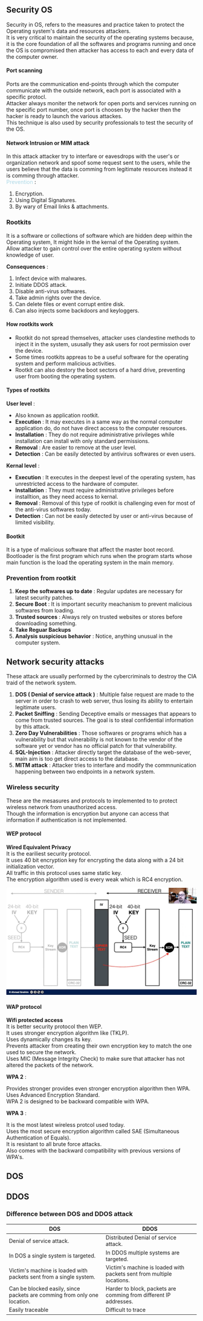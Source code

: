 ## Security OS

Security in OS, refers to the measures and practice taken to protect the Operating system's data and resources attackers.<br>
It is very critical to maintain the security of the operating systems because, it is the core foundation of all the softwares and programs running and once the OS is compromised then attacker has access to each and every data of the computer owner.<br>

#### Port scanning

Ports are the communication end-points through which the computer communicate with the outside network, each port is associated with a specific protocl. <br>
Attacker always moniter the network for open ports and services running on the specific port number, once port is choosen by the hacker then the hacker is ready to launch the various attackes.<br>
This technique is also used by security professionals to test the security of the OS.<br>

#### Network Intrusion or MIM attack

In this attack attacker try to interfare or eavesdrops with the user's or organization network and spoof some request sent to the users, while the users believe that the data is comming from legitimate resources instead it is comming through attacker.<br>
<span style='color:lightblue;'>Prevention</span> :

1. Encryption.
2. Using Digital Signatures.
3. By wary of Email links & attachments.

### Rootkits

It is a software or collections of software which are hidden deep within the Operating system, It might hide in the kernal of the Operating system.<br>
Allow attacker to gain control over the entire operating system without knowledge of user.<br>

**Consequences** :

1. Infect device with malwares.
2. Initiate DDOS attack.
3. Disable anti-virus softwares.
4. Take admin rights over the device.
5. Can delete files or event corrupt entire disk.
6. Can also injects some backdoors and keyloggers.

#### How rootkits work

- Rootkit do not spread themselves, attacker uses clandestine methods to inject it in the system, ususally they ask users for root permission over the device.
- Some times rootkits appreas to be a useful software for the operating system and perform malicious activities.
- Rootkit can also destory the boot sectors of a hard drive, preventing user from booting the operating system.

#### Types of rootkits

**User level** :

- Also known as application rootkit.
- **Execution** : It may executes in a same way as the normal computer application do, do not have direct access to the computer resources.
- **Installation** : They do not require administrative privileges while installation can install with only standard permissions.
- **Removal** : Are easier to remove at the user level.
- **Detection** : Can be easily detected by antivirus softwares or even users.

**Kernal level** :

- **Execution** : It executes in the deepest level of the operating system, has unrestricted access to the hardware of computer.
- **Installation** : They must require administrative privileges before installtion, as they need access to kernal.
- **Removal** : Removal of this type of rootkit is challenging even for most of the anti-virus softwares today.
- **Detection** : Can not be easily detected by user or anti-virus because of limited visibility.

#### Bootkit

It is a type of malicious software that affect the master boot record.<br>
Bootloader is the first program which runs when the program starts whose main function is the load the operating system in the main memory.<br>

### Prevention from rootkit

1. **Keep the softwares up to date** : Regular updates are necessary for latest security patches.
2. **Secure Boot** : It is important security meachanism to prevent malicious softwares from loading.
3. **Trusted sources** : Always rely on trusted websites or stores before downloading something.
4. **Take Reguar Backups**
5. **Analysis suspicious behavior** : Notice, anything unusual in the computer system.

## Network security attacks

These attack are usually performed by the cybercriminals to destroy the CIA traid of the network system.<br>

1. **DOS ( Denial of service attack )** : Multiple false request are made to the server in order to crash to web server, thus losing its ability to entertain legitimate users.
2. **Packet Sniffing** : Sending Deceptive emails or messages that appears to come from trusted sources. The goal is to steal confidential information by this attack.
3. **Zero Day Vulnerabilities** : Those softwares or programs which has a vulnerability but that vulnerability is not known to the vendor of the software yet or vendor has no official patch for that vulnerability.
4. **SQL-Injection** : Attacker directly target the database of the web-sever, main aim is too get direct access to the database.
5. **MITM attack** : Attacker tries to interfare and modify the commnunication happening between two endpoints in a network system.

### Wireless security

These are the mesasures and protocols to implemented to to protect wireless network from unauthorized access.<br>
Though the information is encryption but anyone can access that information if authentication is not implemented.

#### WEP protocol

**Wired Equivalent Privacy** <br>
It is the eariliest security protocol.<br>
It uses 40 bit encryption key for encrypting the data along with a 24 bit initialization vector.<br>
All traffic in this protocol uses same static key.<br>
The encryption algorithm used is every weak which is RC4 encryption.<br>

![WEP ](../../assets/WEP-ss.png)

#### WAP protocol

**Wifi protected access** <br>
It is better security protocol then WEP. <br>
It uses stronger encryption algorithm like (TKLP).<br>
Uses dynamically changes its key.<br>
Prevents attacker from creating their own encryption key to match the one used to secure the network.<br>
Uses MIC (Message Integrity Check) to make sure that attacker has not altered the packets of the network.<br>

**WPA 2** : <br>

Provides stronger provides even stronger encryption algorithm then WPA.
Uses Advanced Encryption Standard.<br>
WPA 2 is designed to be backward compatible with WPA.

**WPA 3** : <br>

It is the most latest wireless protcol used today.<br>
Uses the most secure encryption algorithm called SAE (Simultaneous Authentication of Equals).<br>
It is resistant to all brute force attacks.<br>
Also comes with the backward compatibility with previous versions of WPA's.<br>

## DOS

## DDOS

### Difference between DOS and DDOS attack

| DOS                                                                      | DDOS                                                                  |
| ------------------------------------------------------------------------ | --------------------------------------------------------------------- |
| Denial of service attack.                                                | Distributed Denial of service attack.                                 |
| In DOS a single system is targeted.                                      | In DDOS multiple systems are targeted.                                |
| Victim's machine is loaded with packets sent from a single system.       | Victim's machine is loaded with packets sent from multiple locations. |
| Can be blocked easily, since packets are comming from only one location. | Harder to block, packets are comming from different IP addresses.     |
| Easily traceable                                                         | Difficult to trace                                                    |
